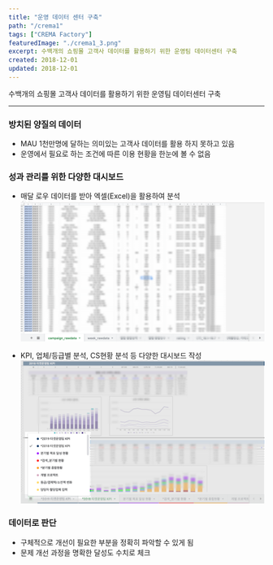 ```yaml
---
title: "운영 데이터 센터 구축"
path: "/crema1"
tags: ["CREMA Factory"]
featuredImage: "./crema1_3.png"
excerpt: 수백개의 쇼핑몰 고객사 데이터를 활용하기 위한 운영팀 데이터센터 구축
created: 2018-12-01
updated: 2018-12-01
---
```


수백개의 쇼핑몰 고객사 데이터를 활용하기 위한 운영팀 데이터센터 구축

-----

### 방치된 양질의 데이터

- MAU 1천만명에 달하는 의미있는 고객사 데이터를 활용 하지 못하고 있음
- 운영에서 필요로 하는 조건에 따른 이용 현황을 한눈에 볼 수 없음

### 성과 관리를 위한 다양한 대시보드

- 매달 로우 데이터를 받아 엑셀(Excel)을 활용하여 분석
![crema1_2](./crema1_2.png)

- KPI, 업체/등급별 분석, CS현황 분석 등 다양한 대시보드 작성
![crema1_4](./crema1_4.png)

### 데이터로 판단

- 구체적으로 개선이 필요한 부분을 정확히 파악할 수 있게 됨
- 문제 개선 과정을 명확한 달성도 수치로 체크